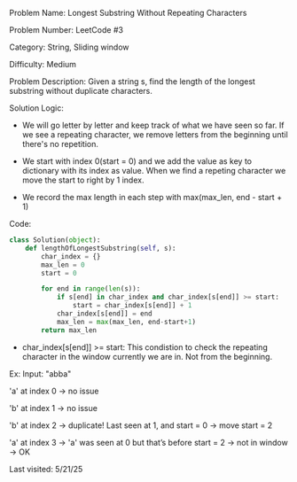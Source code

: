 Problem Name:  Longest Substring Without Repeating Characters

Problem Number: LeetCode #3

Category: String, Sliding window

Difficulty: Medium

Problem Description: Given a string s, find the length of the longest substring without duplicate characters.

Solution Logic: 
* We will go letter by letter and keep track of what we have seen so far. If we see a repeating character, we remove letters from the beginning until there's no repetition.

* We start with index 0(start = 0) and we add the value as key to dictionary with its index as value. When we find a repeting character we move the start to right by 1 index. 

* We record the max length in each step with max(max_len, end - start + 1) 

Code:
```python
class Solution(object):
    def lengthOfLongestSubstring(self, s):
        char_index = {}
        max_len = 0
        start = 0

        for end in range(len(s)):
            if s[end] in char_index and char_index[s[end]] >= start:
                start = char_index[s[end]] + 1
            char_index[s[end]] = end
            max_len = max(max_len, end-start+1)
        return max_len
```
* char_index[s[end]] >= start: This condistion to check the repeating character in the window currently we are in. Not from the beginning.

Ex: Input: "abba"

'a' at index 0 → no issue

'b' at index 1 → no issue

'b' at index 2 → duplicate! Last seen at 1, and start = 0 → move start = 2

'a' at index 3 → 'a' was seen at 0 but that’s before start = 2 → not in window → OK

Last visited: 5/21/25
